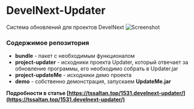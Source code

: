 # DevelNext-Updater
Система обновлений для проектов DevelNext
![Screenshot](https://tssaltan.ru/files/2018/02/updater-develnext-720x340.png)

### Содержимое репозитория
- **bundle** - пакет с необходимым функционалом
- **project-updater** - исходники проекта Updater, который отвечает за обновление программы, его необходимо собрать в Updater.jar
- **project-updateMe** - исходники демо проекта
- **demo** - собственно демонстрация, запускаем <strong>UpdateMe.jar</strong>

**Подробности в статье [https://tssaltan.top/1531.develnext-updater/](https://tssaltan.top/1531.develnext-updater/)**
